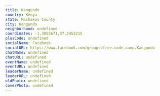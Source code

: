 ```yaml
---
title: Kangundo
country: Kenya
state: Machakos County
city: Kangundo
neighborhood: undefined
coordinates: -1.3055671,37.3453215
plusCode: undefined
socialName: Facebook
socialURL: https://www.facebook.com/groups/free.code.camp.Kangundo
chatName: undefined
chatURL: undefined
eventName: undefined
eventURL: undefined
leaderName: undefined
leaderURL: undefined
oldPhoto: undefined
coverPhoto: undefined
---
```

